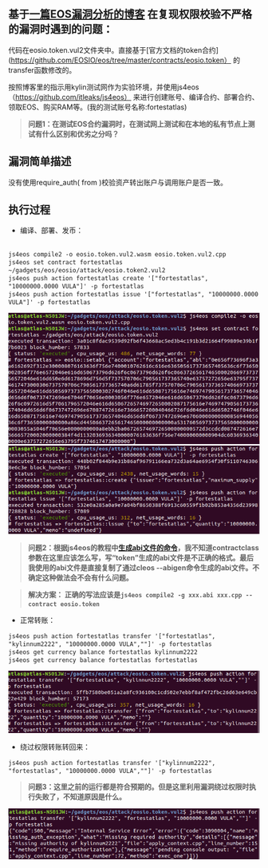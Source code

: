 ## 基于[一篇EOS漏洞分析的博客](https://bcsec.org/index/detail/tag/2/id/407) 在复现权限校验不严格的漏洞时遇到的问题：

代码在eosio.token.vul2文件夹中。直接基于[官方文档的token合约](https://github.com/EOSIO/eos/tree/master/contracts/eosio.token） 的transfer函数修改的。

按照博客里的指示用kylin测试网作为实验环境，并使用js4eos（https://github.com/itleaks/js4eos） 来进行创建账号、编译合约、部署合约、领取EOS、购买RAM等。(我的测试账号名称:fortestatlas)

> **问题1：在测试EOS合约漏洞时，在测试网上测试和在本地的私有节点上测试有什么区别和优劣之分吗？**

## 漏洞简单描述

没有使用require_auth( from )校验资产转出账户与调用账户是否一致。

## 执行过程

- 编译、部署、发币：

```

js4eos compile2 -o eosio.token.vul2.wasm eosio.token.vul2.cpp
js4eos set contract fortestatlas ~/gadgets/eos/eosio/attack/eosio.token2.vul2
js4eos push action fortestatlas create '["fortestatlas", "10000000.0000 VULA"]' -p fortestatlas
js4eos push action fortestatlas issue '["fortestatlas", "10000000.0000 VULA"]' -p fortestatlas

```

![编译和部署](https://github.com/AtlasQuan/Practice-of-EOS/blob/master/Pictures/complie%26deply.png)
![发币](https://github.com/AtlasQuan/Practice-of-EOS/blob/master/Pictures/create&issue.png)

> **问题2：根据js4eos的教程中[生成abi文件的命令](https://github.com/itleaks/js4eos#%E7%94%9F%E6%88%90abi%E6%96%87%E4%BB%B6generate-abi)，我不知道contractclass参数在这里应该怎么写，写“token”生成的abi文件是不正确的格式。最后我使用的abi文件是直接复制了通过cleos --abigen命令生成的abi文件。不确定这种做法会不会有什么问题。**

> **解决方案： 正确的写法应该是``js4eos compile2 -g xxx.abi xxx.cpp --contract eosio.token``**

- 正常转账：

```
js4eos push action fortestatlas transfer '["fortestatlas", "kylinnum2222", "10000000.0000 VULA",""]' -p fortestatlas
js4eos get currency balance fortestatlas kylinnum2222
js4eos get currency balance fortestatlas fortestatlas
```

![转账](https://github.com/AtlasQuan/Practice-of-EOS/blob/master/Pictures/transfer.png)

- 绕过权限转账转回来：
```
js4eos push action fortestatlas transfer '["kylinnum2222", "fortestatlas", "10000000.0000 VULA",""]' -p fortestatlas
```

> **问题3：这里之前的运行都是符合预期的。但是这里利用漏洞绕过权限时执行失败了，不知道原因是什么。**

![转账](https://github.com/AtlasQuan/Practice-of-EOS/blob/master/Pictures/transferback.png)




